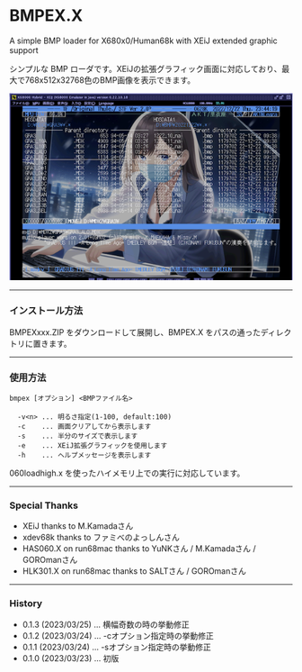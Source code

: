 # BMPEX.X

A simple BMP loader for X680x0/Human68k with XEiJ extended graphic support

シンプルな BMP ローダです。XEiJの拡張グラフィック画面に対応しており、最大で768x512x32768色のBMP画像を表示できます。

<img src='images/bmp_demo1.png'/>

---

### インストール方法

BMPEXxxx.ZIP をダウンロードして展開し、BMPEX.X をパスの通ったディレクトリに置きます。

---

### 使用方法

    bmpex [オプション] <BMPファイル名>

      -v<n> ... 明るさ指定(1-100, default:100)
      -c    ... 画面クリアしてから表示します
      -s    ... 半分のサイズで表示します
      -e    ... XEiJ拡張グラフィックを使用します
      -h    ... ヘルプメッセージを表示します

060loadhigh.x を使ったハイメモリ上での実行に対応しています。

---

### Special Thanks

* XEiJ thanks to M.Kamadaさん
* xdev68k thanks to ファミべのよっしんさん
* HAS060.X on run68mac thanks to YuNKさん / M.Kamadaさん / GOROmanさん
* HLK301.X on run68mac thanks to SALTさん / GOROmanさん

---

### History

* 0.1.3 (2023/03/25) ... 横幅奇数の時の挙動修正
* 0.1.2 (2023/03/24) ... -cオプション指定時の挙動修正
* 0.1.1 (2023/03/24) ... -sオプション指定時の挙動修正
* 0.1.0 (2023/03/23) ... 初版
